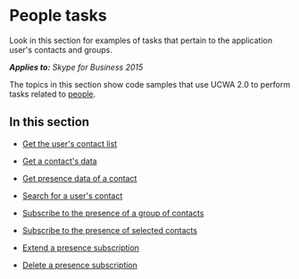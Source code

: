 
# People tasks 
Look in this section for examples of tasks that pertain to the application user's contacts and groups.


 _**Applies to:** Skype for Business 2015_

The topics in this section show code samples that use UCWA 2.0 to perform tasks related to [people](people_ref.md).


## In this section


- [Get the user's contact list](GetUsersContactList.md)
 
- [Get a contact's data](GetAContactData.md)
 
- [Get presence data of a contact](GetPresenceDataOfAContact.md)
 
- [Search for a user's contact](SearchForUsersContact.md)
 
- [Subscribe to the presence of a group of contacts](SubscribeToThePresenceOfAGroupOfContacts.md)
 
- [Subscribe to the presence of selected contacts](SubscribeToThePresenceOfSelectedContacts.md)
 
- [Extend a presence subscription](ExtendAPresenceSubscription.md)
 
- [Delete a presence subscription](DeleteAPresenceSubscription.md)
 
